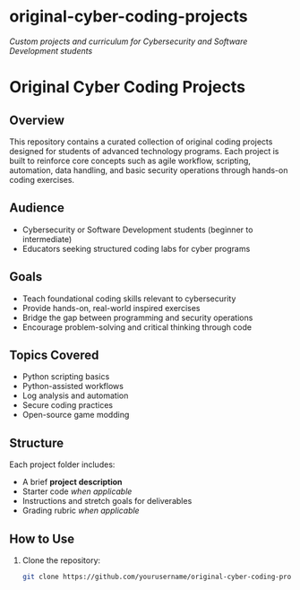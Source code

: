 # original-cyber-coding-projects
*Custom projects and curriculum for Cybersecurity and Software Development students*

# Original Cyber Coding Projects

## Overview

This repository contains a curated collection of original coding projects designed for students of advanced technology programs. Each project is built to reinforce core concepts such as agile workflow, scripting, automation, data handling, and basic security operations through hands-on coding exercises.

## Audience

- Cybersecurity or Software Development students (beginner to intermediate)
- Educators seeking structured coding labs for cyber programs

## Goals

- Teach foundational coding skills relevant to cybersecurity
- Provide hands-on, real-world inspired exercises
- Bridge the gap between programming and security operations
- Encourage problem-solving and critical thinking through code

## Topics Covered

- Python scripting basics
- Python-assisted workflows
- Log analysis and automation
- Secure coding practices
- Open-source game modding
<!--- File I/O and data parsing
- Network programming fundamentals
- Simple encryption/decryption exercises
- Regex and pattern matching
- Working with APIs and JSONs-->

## Structure

Each project folder includes:
- A brief **project description**
- Starter code *when applicable*
- Instructions and stretch goals for deliverables
- Grading rubric *when applicable*

## How to Use

1. Clone the repository:
   ```bash
   git clone https://github.com/yourusername/original-cyber-coding-projects.git

<!--## Acknowledgments

This project was co-created with the assistance of GitHub Copilot to support cybersecurity education through hands-on coding.-->
